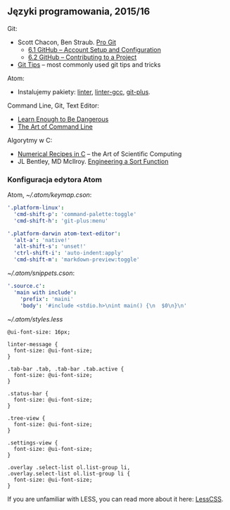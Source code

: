 ## Języki programowania, 2015/16

Git:

* Scott Chacon, Ben Straub. [Pro Git](https://git-scm.com/book/en/v2)
  - [6.1 GitHub – Account Setup and Configuration](https://git-scm.com/book/en/v2/GitHub-Account-Setup-and-Configuration)
  - [6.2 GitHub – Contributing to a Project](https://git-scm.com/book/en/v2/GitHub-Contributing-to-a-Project)
* [Git Tips](https://github.com/git-tips/tips) – most commonly used git tips and tricks

Atom:

* Instalujemy pakiety:
  [linter](https://github.com/atom-community/linter),
  [linter-gcc](https://atom.io/packages/linter-gcc),
  [git-plus](https://atom.io/packages/git-plush).

Command Line, Git, Text Editor:

* [Learn Enough to Be Dangerous](http://www.learnenough.com)
* [The Art of Command Line](https://github.com/jlevy/the-art-of-command-line)

Algorytmy w C:

* [Numerical Recipes in C](http://www2.units.it/ipl/students_area/imm2/files/Numerical_Recipes.pdf) –
  the Art of Scientific Computing
* JL Bentley, MD McIlroy.
  [Engineering a Sort Function](http://cs.fit.edu/~pkc/classes/writing/samples/bentley93engineering.pdf)


### Konfiguracja edytora Atom

Atom, *~/.atom/keymap.cson*:

```yaml
'.platform-linux':
  'cmd-shift-p': 'command-palette:toggle'
  'cmd-shift-h': 'git-plus:menu'

'.platform-darwin atom-text-editor':
  'alt-a': 'native!'
  'alt-shift-s': 'unset!'
  'ctrl-shift-i': 'auto-indent:apply'
  'cmd-shift-m': 'markdown-preview:toggle'
```

*~/.atom/snippets.cson*:

```yaml
'.source.c':
  'main with include':
    'prefix': 'maini'
    'body': '#include <stdio.h>\nint main() {\n  $0\n}\n'
```

*~/.atom/styles.less*

```less
@ui-font-size: 16px;

linter-message {
  font-size: @ui-font-size;
}

.tab-bar .tab, .tab-bar .tab.active {
  font-size: @ui-font-size;
}

.status-bar {
  font-size: @ui-font-size;
}

.tree-view {
  font-size: @ui-font-size;
}

.settings-view {
  font-size: @ui-font-size;
}

.overlay .select-list ol.list-group li,
.overlay.select-list ol.list-group li {
  font-size: @ui-font-size;
}
```

If you are unfamiliar with LESS, you can read more about it here:
[LessCSS](http://www.lesscss.org).
